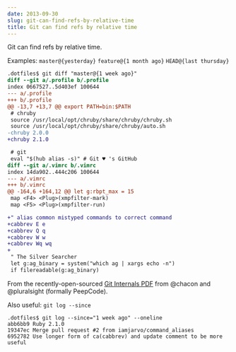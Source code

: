 ```yaml
---
date: 2013-09-30
slug: git-can-find-refs-by-relative-time
title: Git can find refs by relative time
---
```


Git can find refs by relative time.

Examples: `master@{yesterday}` `feature@{1 month ago}` `HEAD@{last thursday}`

```diff
.dotfiles$ git diff "master@{1 week ago}"
diff --git a/.profile b/.profile
index 0667527..5d403ef 100644
--- a/.profile
+++ b/.profile
@@ -13,7 +13,7 @@ export PATH=bin:$PATH
 # chruby
 source /usr/local/opt/chruby/share/chruby/chruby.sh
 source /usr/local/opt/chruby/share/chruby/auto.sh
-chruby 2.0.0
+chruby 2.1.0

 # git
 eval "$(hub alias -s)" # Git ♥ 's GitHub
diff --git a/.vimrc b/.vimrc
index 14da902..444c206 100644
--- a/.vimrc
+++ b/.vimrc
@@ -164,6 +164,12 @@ let g:rbpt_max = 15
 map <F4> <Plug>(xmpfilter-mark)
 map <F5> <Plug>(xmpfilter-run)

+" alias common mistyped commands to correct command
+cabbrev E e
+cabbrev Q q
+cabbrev W w
+cabbrev Wq wq
+
 " The Silver Searcher
 let g:ag_binary = system("which ag | xargs echo -n")
 if filereadable(g:ag_binary)
```

From the recently-open-sourced [Git Internals PDF](https://github.com/pluralsight/git-internals-pdf) from @chacon and @pluralsight (formally PeepCode).

Also useful: `git log --since`

```
.dotfiles$ git log --since="1 week ago" --oneline
abb6bb9 Ruby 2.1.0
19347ec Merge pull request #2 from iamjarvo/command_aliases
6952782 Use longer form of ca(cabbrev) and update comment to be more useful
```
